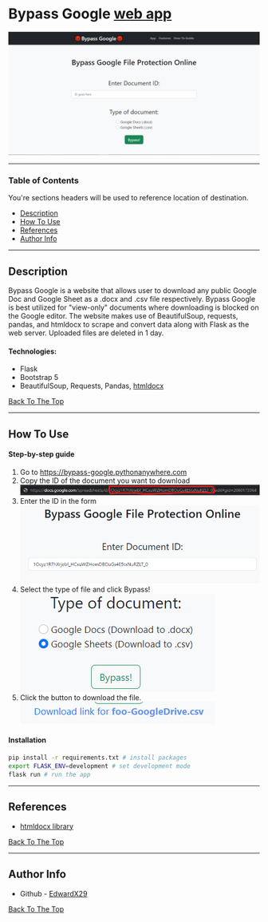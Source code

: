 # Bypass Google [web app](bypass-google.pythonanywhere.com)

![Project Image](https://raw.githubusercontent.com/EdwardX29/bypass-google/main/.github/images/bypassProject.png)

---

### Table of Contents
You're sections headers will be used to reference location of destination.

- [Description](#description)
- [How To Use](#how-to-use)
- [References](#references)
- [Author Info](#author-info)

---

## Description

Bypass Google is a website that allows user to download any public Google Doc and Google Sheet as a .docx and .csv file respectively. Bypass Google is best utilized for "view-only" documents where downloading is blocked on the Google editor. The website makes use of BeautifulSoup, requests, pandas, and htmldocx to scrape and convert data along with Flask as the web server. Uploaded files are deleted in 1 day.

#### Technologies:

- Flask
- Bootstrap 5
- BeautifulSoup, Requests, Pandas, [htmldocx](https://pypi.org/project/htmldocx/)

[Back To The Top](#read-me-template)

---

## How To Use

#### Step-by-step guide
1. Go to https://bypass-google.pythonanywhere.com
2. Copy the ID of the document you want to download
![Step 2 image](https://raw.githubusercontent.com/EdwardX29/bypass-google/main/.github/images/doc-id2.png)
3. Enter the ID in the form
![Step 3 image](https://raw.githubusercontent.com/EdwardX29/bypass-google/main/.github/images/step2.png)
4. Select the type of file and click Bypass!
![Step 4 image](https://raw.githubusercontent.com/EdwardX29/bypass-google/main/.github/images/step3.png) 
5. Click the button to download the file.
![Step 5 image](https://raw.githubusercontent.com/EdwardX29/bypass-google/main/.github/images/step4.png) 

#### Installation
```bash
pip install -r requirements.txt # install packages
export FLASK_ENV=development # set development mode
flask run # run the app
```

---
## References
- [htmldocx library](https://pypi.org/project/htmldocx/)

[Back To The Top](#read-me-template)

---


## Author Info

- Github - [EdwardX29](https://github.com/EdwardX29)

[Back To The Top](#read-me-template)